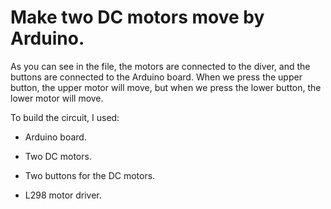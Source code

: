 # Make two DC motors move by Arduino.

As you can see in the file, the motors are connected to the diver, and the buttons are connected to the Arduino board. When we press the upper button, the upper motor will move, but when we press the lower button, the lower motor will move.

To build the circuit, I used:

- Arduino board.

- Two DC motors.

- Two buttons for the DC motors.

- L298 motor driver.
